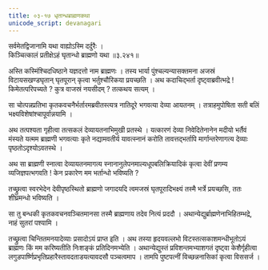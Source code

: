 ```yaml
---
title: ०३-१७ धृतान्धब्राह्मणकथा
unicode_script: devanagari
---
```

सर्वमेतद्विजानामि यथा वाह्योऽस्मि दर्दुरैः ।  
किञ्चित्कालं प्रतीक्षेऽहं घृतान्धो ब्राह्मणो यथा ॥३.२४१॥

अस्ति कस्मिंश्चिदधिष्ठाने यज्ञदत्तो नाम ब्राह्मणः । तस्य भार्या पुंश्चल्यन्यासक्तमना अजस्रं विटायसखण्डघृतान् घृतपूरान् कृत्वा भर्तुश्चौरिकया प्रयच्छति । अथ कदाचिद्भर्ता दृष्ट्वाब्रवीत्भद्रे ! किमेतत्परिपच्यते ? कुत्र वाजस्रं नयसीदम् ? तत्कथय सत्यम् ।  

सा चोत्पन्नप्रतिभा कृतकवचनैर्भर्तारमब्रवीतस्त्यत्र नातिदूरे भगवत्या देव्या आयतनम् । तत्राहमुपोषिता सती बलिं भक्ष्यविशेषांश्चापूर्वान्नयामि ।  

अथ तत्पश्यता गृहीत्वा तत्सकलं देव्यायतनाभिमुखी प्रतस्थे । यत्कारणं देव्या निवेदितेनानेन मदीयो भर्तैवं मंस्यते यत्मम ब्राह्मणी भगवत्याः कृते नद्यामवतीर्य यावत्स्नानं करोति तावत्तद्भर्तापि मार्गान्तरेणागत्य देव्याः पृष्ठतोऽदृश्योऽवतस्थे ।  

अथ सा ब्राह्मणी स्नात्वा देव्यायतनमागत्य स्नानानुलेपनमाल्यधूपबलिक्रियादिकं कृत्वा देवीं प्रणम्य व्यजिज्ञपत्भगवति ! केन प्रकारेण मम भर्तान्धो भविष्यति ?

तच्छ्रुत्वा स्वरभेदेन देवीपृष्ठस्थितो ब्राह्मणो जगादयदि त्वमजस्रं घृतपूरादिभक्ष्यं तस्मै भर्त्रे प्रयच्छसि, ततः शीघ्रमन्धो भविष्यति ।  

सा तु बन्धकी कृतकवचनवञ्चितमानसा तस्मै ब्राह्मणाय तदेव नित्यं प्रददौ  । अथान्येद्युर्ब्राह्मणेनाभिहितम्भद्रे, नाहं सुतरां पश्यामि ।  

तच्छ्रुत्वा चिन्तितमनयादेव्याः प्रसादोऽयं प्राप्त इति । अथ तस्या हृदयवल्लभो विटस्तत्सकाशमन्धीभूतोऽयं ब्राह्मणः किं मम करिष्यतीति निःशङ्कं प्रतिदिनमभ्येति । अथान्येद्युस्तं प्रविशन्तमभ्याशगतं दृष्ट्वा केशैर्गृहीत्वा लगुडपार्ष्णिप्रभृतिप्रहारैस्तावदताडयत्यावदसौ पञ्चत्वमाप । तामपि पुष्टपत्नीं विच्छन्ननासिकां कृत्वा विससर्ज ।  

